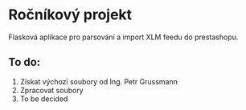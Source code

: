 <h1>Ročníkový projekt</h1>
<p>Flasková aplikace pro parsování a import XLM feedu do prestashopu.</p>
<h2>To do:</h2>
<ol>
  <li>Získat výchozí soubory od Ing. Petr Grussmann</li>
  <li>Zpracovat soubory</li>
  <li>To be decided</li>
</ol>
